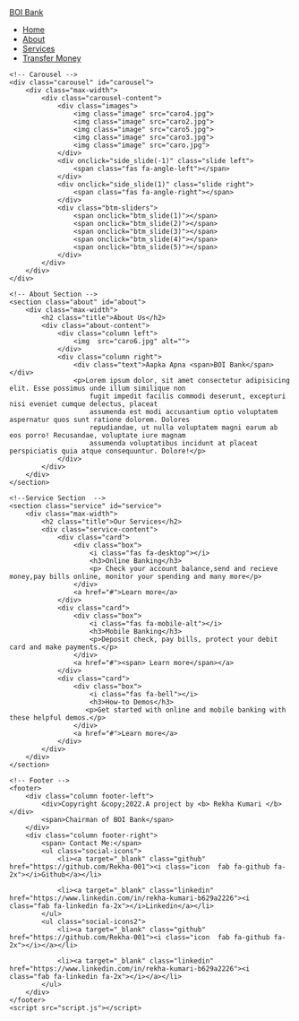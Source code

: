 <!DOCTYPE html>
<html lang="en">

<head>
    <meta charset="UTF-8">
    <meta http-equiv="X-UA-Compatible" content="IE=edge">
    <meta name="viewport" content="width=device-width, initial-scale=1.0">
    <title>Banking System</title>
    <link rel="stylesheet" href="style.css">
    <script src="https://kit.fontawesome.com/a076d05399.js"></script>
</head>

<body>
    <!-- Navbar -->
    <nav class="navbar">
        <div class="max-width">
            <div class="logo"><a href="#">BOI <span>Bank</span></a></div>
            <ul class="menu">
                <li class="phn-menu"><a href="#carousel">Home</a></li>
                <li class="tab-menu"><a href="#about">About</a></li>
                <li class="tab-menu"><a href="#service">Services</a></li>
                <li><a href="users.html">Transfer Money</a></li>
            </ul>
        </div>
    </nav>

    <!-- Carousel -->
    <div class="carousel" id="carousel">
        <div class="max-width">
            <div class="carousel-content">
                <div class="images">
                    <img class="image" src="caro4.jpg">
                    <img class="image" src="caro2.jpg">
                    <img class="image" src="caro5.jpg">
                    <img class="image" src="caro3.jpg">
                    <img class="image" src="caro.jpg">
                </div>
                <div onclick="side_slide(-1)" class="slide left">
                    <span class="fas fa-angle-left"></span>
                </div>
                <div onclick="side_slide(1)" class="slide right">
                    <span class="fas fa-angle-right"></span>
                </div>
                <div class="btm-sliders">
                    <span onclick="btm_slide(1)"></span>
                    <span onclick="btm_slide(2)"></span>
                    <span onclick="btm_slide(3)"></span>
                    <span onclick="btm_slide(4)"></span>
                    <span onclick="btm_slide(5)"></span>
                </div>
            </div>
        </div>
    </div>

    <!-- About Section -->
    <section class="about" id="about">
        <div class="max-width">
            <h2 class="title">About Us</h2>
            <div class="about-content">
                <div class="column left">
                    <img  src="caro6.jpg" alt="">
                </div>
                <div class="column right">
                    <div class="text">Aapka Apna <span>BOI Bank</span></div>
                    <p>Lorem ipsum dolor, sit amet consectetur adipisicing elit. Esse possimus unde illum similique non
                        fugit impedit facilis commodi deserunt, excepturi nisi eveniet cumque delectus, placeat
                        assumenda est modi accusantium optio voluptatem aspernatur quos sunt ratione dolorem. Dolores
                        repudiandae, ut nulla voluptatem magni earum ab eos porro! Recusandae, voluptate iure magnam
                        assumenda voluptatibus incidunt at placeat perspiciatis quia atque consequuntur. Dolore!</p>
                </div>
            </div>
        </div>
    </section> 

    <!--Service Section  -->
    <section class="service" id="service">
        <div class="max-width">
            <h2 class="title">Our Services</h2>
            <div class="service-content">
                <div class="card">
                    <div class="box">
                        <i class="fas fa-desktop"></i>
                        <h3>Online Banking</h3>
                        <p> Check your account balance,send and recieve money,pay bills online, monitor your spending and many more</p>
                    </div>
                    <a href="#">Learn more</a>
                </div>
                <div class="card">
                    <div class="box">
                        <i class="fas fa-mobile-alt"></i>
                        <h3>Mobile Banking</h3>
                        <p>Deposit check, pay bills, protect your debit card and make payments.</p>
                    </div>
                    <a href="#"><span> Learn more</span></a>
                </div>
                <div class="card">
                    <div class="box">
                        <i class="fas fa-bell"></i>
                        <h3>How-to Demos</h3>
                       <p>Get started with online and mobile banking with these helpful demos.</p>           
                    </div>
                    <a href="#">Learn more</a>
                </div>
            </div>
        </div>
    </section>

    <!-- Footer -->
    <footer>
        <div class="column footer-left">
            <div>Copyright &copy;2022.A project by <b> Rekha Kumari </b></div> 
            <span>Chairman of BOI Bank</span>
        </div>
        <div class="column footer-right">
            <span> Contact Me:</span>
            <ul class="social-icons">
                <li><a target="_blank" class="github" href="https://github.com/Rekha-001"><i class="icon  fab fa-github fa-2x"></i>Github</a></li>

                <li><a target="_blank" class="linkedin" href="https://www.linkedin.com/in/rekha-kumari-b629a2226"><i class="fab fa-linkedin fa-2x"></i>Linkedin</a></li>
            </ul>
            <ul class="social-icons2">
                <li><a target="_blank" class="github" href="https://github.com/Rekha-001"><i class="icon  fab fa-github fa-2x"></i></a></li>

                <li><a target="_blank" class="linkedin" href="https://www.linkedin.com/in/rekha-kumari-b629a2226"><i class="fab fa-linkedin fa-2x"></i></a></li>
            </ul>
        </div>
    </footer>
    <script src="script.js"></script>
</body>

</html>

